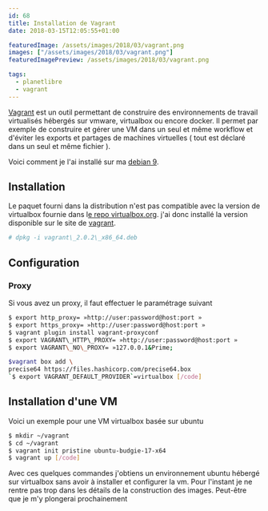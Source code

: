 ```yaml
---
id: 68
title: Installation de Vagrant
date: 2018-03-15T12:05:55+01:00

featuredImage: /assets/images/2018/03/vagrant.png
images: ["/assets/images/2018/03/vagrant.png"]
featuredImagePreview: /assets/images/2018/03/vagrant.png

tags:
  - planetlibre
  - vagrant
---
```

[Vagrant](http://vagrantup.com/) est un outil permettant de construire des environnements de travail virtualisés hébergés sur vmware, virtualbox ou encore docker. Il permet par exemple de construire et gérer une VM dans un seul et même workflow et d'éviter les exports et partages de machines virtuelles ( tout est déclaré dans un seul et même fichier ).

Voici comment je l'ai installé sur ma [debian 9](http://blog.touret.info/2018/02/10/ma-configuration-debian-9/).

## Installation

Le paquet fourni dans la distribution n'est pas compatible avec la version de virtualbox fournie dans l[e repo virtualbox.org](https://www.virtualbox.org/wiki/Linux_Downloads). j'ai donc installé la version disponible sur le site de [vagrant](https://www.vagrantup.com/downloads.html).

```bash
# dpkg -i vagrant\_2.0.2\_x86_64.deb  
```

## Configuration

### Proxy

Si vous avez un proxy, il faut effectuer le paramétrage suivant

```bash
$ export http_proxy= »http://user:password@host:port »  
$ export https_proxy= »http://user:password@host:port »  
$ vagrant plugin install vagrant-proxyconf  
$ export VAGRANT\_HTTP\_PROXY= »http://user:password@host:port »  
$ export VAGRANT\_NO\_PROXY= »127.0.0.1&Prime;  
```

```bash
$vagrant box add \  
precise64 https://files.hashicorp.com/precise64.box  
`$ export VAGRANT_DEFAULT_PROVIDER`=virtualbox [/code]
```
## Installation d'une VM

Voici un exemple pour une VM virtualbox basée sur ubuntu

```bash
$ mkdir ~/vagrant  
$ cd ~/vagrant  
$ vagrant init pristine ubuntu-budgie-17-x64  
$ vagrant up [/code]
```

Avec ces quelques commandes j'obtiens un environnement ubuntu hébergé sur virtualbox sans avoir à installer et configurer la vm. Pour l'instant je ne rentre pas trop dans les détails de la construction des images. Peut-être que je m'y plongerai prochainement